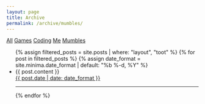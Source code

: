 ```yaml
---
layout: page
title: Archive
permalink: /archive/mumbles/
---
```


<div class="post-banner" style="background-image:linear-gradient(-45deg, #B85959, #B3CECB, #415974, #59586B, #B7C0C9)"></div>

<section class="archive-post-list">

  <p class="archive-categories">
    <a href="/archive/">All</a>
    <a href="/archive/games/">Games</a>
    <a href="/archive/coding/">Coding</a>
    <a href="/archive/me/">Me</a>
    <a class="selected" href="/archive/mumbles/">Mumbles</a>
  </p>

  <ul class="post-list">
    {% assign filtered_posts = site.posts | where: "layout", "toot" %}
    {% for post in filtered_posts %}
      {% assign date_format = site.minima.date_format | default: "%b %-d, %Y" %}
      <li>
        <div class="post-content">
          {{ post.content }}
        </div>
        <div class="post-meta">
          <a href="{{ site.baseurl }}{{ post.url }}">{{ post.date | date: date_format }}</a>
        </div>
      </li>
      <hr />
    {% endfor %}
  </ul>

</section>
